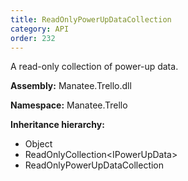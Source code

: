 ```yaml
---
title: ReadOnlyPowerUpDataCollection
category: API
order: 232
---
```


A read-only collection of power-up data.

**Assembly:** Manatee.Trello.dll

**Namespace:** Manatee.Trello

**Inheritance hierarchy:**

- Object
- ReadOnlyCollection&lt;IPowerUpData&gt;
- ReadOnlyPowerUpDataCollection

